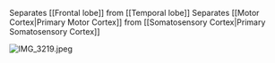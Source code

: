 Separates \[\[Frontal lobe]] from \[\[Temporal lobe]]
Separates \[\[Motor Cortex|Primary Motor Cortex]] from \[\[Somatosensory Cortex|Primary Somatosensory Cortex]]

![IMG\_3219.jpeg](img_3219.jpeg)
